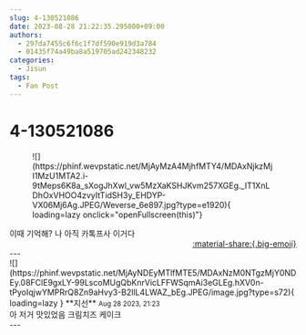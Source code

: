 ```yaml
---
slug: 4-130521086
date: 2023-08-28 21:22:35.295000+09:00
authors:
  - 297da7455c6f6c1f7df590e919d3a784
  - 01435f74a49ba8a519705ad242348232
categories:
  - Jisun
tags:
  - Fan Post
---
```


# 4-130521086

<div class="post-container" markdown="1">
<div class="content-container md-sidebar__scrollwrap" markdown="1">


<figure markdown="1">
![](https://phinf.wevpstatic.net/MjAyMzA4MjhfMTY4/MDAxNjkzMjI1MzU1MTA2.i-9tMeps6K8a_sXogJhXwl_vw5MzXaKSHJKvm257XGEg._IT1XnLDhOxVHOO4zvyItTidSH3y_EHDYP-VX06Mj6Ag.JPEG/Weverse_6e897.jpg?type=e1920){ loading=lazy onclick="openFullscreen(this)"}
</figure>
이때 기억해? 나 아직 카톡프사 이거다

</div>
</div>

<div style="text-align: right;" markdown="1">
<a href="https://weverse.io/fromis9/fanpost/4-130521086" style="text-align: right;">:material-share:{.big-emoji}</a>
</div>
---

<div class="comments-container md-sidebar__scrollwrap" markdown="1">
<div class="comment" markdown="1">
<div class='id-container' markdown="1">
![](https://phinf.wevpstatic.net/MjAyNDEyMTlfMTE5/MDAxNzM0NTgzMjY0NDEy.08FClE9gxLY-99LscoMUgQbKnrVicLFFWSqmAi3eGLEg.hXV0n-tPyoIqjwYMPRrQ8Zn9aHvy3-B2llL4LWAZ_bEg.JPEG/image.jpg?type=s72){ loading=lazy }
**<span class="artist">지선</span>** <small>Aug 28 2023, 21:23</small><br>
</div>
<div class='comment-body' markdown="1">
아 저거 맛있었음 크림치즈 케이크
</div>
</div>
</div>
---
